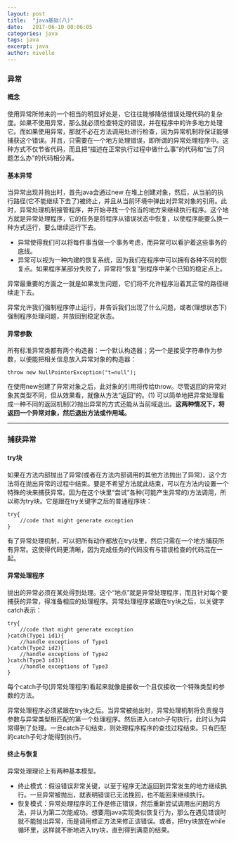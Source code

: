 ```yaml
---
layout: post
title:  "java基础(八)"
date:   2017-06-10 00:06:05
categories: java
tags: java
excerpt: java
author: nivelle
---
```


### 异常


#### 概念

使用异常所带来的一个相当的明显好处是，它往往能够降低错误处理代码的复杂度。如果不使用异常，那么就必须检查特定的错误，并在程序中的许多地方处理它。而如果使用异常，那就不必在方法调用处进行检查，因为异常机制将保证能够捕获这个错误。并且，只需要在一个地方处理错误，即所谓的异常处理程序中。这种方式不仅节省代码，而且把“描述在正常执行过程中做什么事”的代码和“出了问题怎么办”的代码相分离。

#### 基本异常

当异常出现并抛出时，首先java会通过new 在堆上创建对象，然后，从当前的执行路径(它不能继续下去了)被终止，并且从当前环境中弹出对异常对象的引用。此时，异常处理机制接管程序，并开始寻找一个恰当的地方来继续执行程序。这个地方就是异常处理程序，它的任务是将程序从错误状态中恢复，以使程序能要么换一种方式运行，要么继续运行下去。

- 异常使得我们可以将每件事当做一个事务考虑，而异常可以看护着这些事务的底线。
- 异常可以视为一种内建的恢复系统，因为我们在程序中可以拥有各种不同的恢复点。如果程序某部分失败了，异常将“恢复”到程序中某个已知的稳定点上。

异常最重要的方面之一就是如果发生问题，它们将不允许程序沿着其正常的路径继续走下去。

异常允许我们强制程序停止运行，并告诉我们出现了什么问题，或者(理想状态下)强制程序处理问题，并放回到稳定状态。

#### 异常参数

所有标准异常类都有两个构造器：一个默认构造器；另一个是接受字符串作为参数，以便能把相关信息放入异常对象的构造器：

```
throw new NullPointerException("t=null");

```
在使用new创建了异常对象之后，此对象的引用将传给throw。尽管返回的异常对象其类型不同，但从效果看，就像从方法“返回”的。(1) 可以简单地把异常处理看成一种不同的返回机制(2)抛出异常的方式还能从当前域退出。**这两种情况下，将返回一个异常对象，然后退出方法或作用域。**

---

### 捕获异常

#### try块

如果在方法内部抛出了异常(或者在方法内部调用的其他方法抛出了异常)，这个方法将在抛出异常的过程中结束。要是不希望方法就此结束，可以在方法内设置一个特殊的块来捕获异常。因为在这个块里“尝试”各种(可能产生异常的)方法调用，所以称为try块。它是跟在try关键字之后的普通程序块：

```
try{
    //code that might generate exception  
}
```
有了异常处理机制，可以把所有动作都放在try块里，然后只需在一个地方捕获所有异常。这使得代码更清晰，因为完成任务的代码没有与错误检查的代码混在一起。

#### 异常处理程序

抛出的异常必须在某处得到处理。这个“地点”就是异常处理程序，而且针对每个要捕获的异常，得准备相应的处理程序。异常处理程序紧跟在try块之后，以关键字catch表示：

```
try{
    //code that might generate exception
}catch(Type1 id1){
    //handle exceptions of Type1
}catch(Type2 id2){
    //handle exceptions of Type2
}catch(Type3 id3){
    //handle exceptions of Type3
}

```

每个catch子句(异常处理程序)看起来就像是接收一个且仅接收一个特殊类型的参数的方法。

异常处理程序必须紧跟在try块之后。当异常被抛出时，异常处理机制将负责搜寻参数与异常类型相匹配的第一个处理程序。然后进入catch子句执行，此时认为异常得到了处理。一旦catch子句结束，则处理程序程序的查找过程结束。只有匹配的catch子句才能得到执行。

#### 终止与恢复

异常处理理论上有两种基本模型。

- 终止模式：假设错误非常关键，以至于程序无法返回到异常发生的地方继续执行。一旦异常被抛出，就表明错误已无法挽回，也不能回来继续执行。
- 恢复模式：异常处理程序的工作是修正错误，然后重新尝试调用出问题的方法，并认为第二次能成功。想要用java实现类似恢复行为，那么在遇见错误时就不能抛出异常，而是调用修正方法来修正该错误。或者，把try块放在while循环里，这样就不断地进入try块，直到得到满意的结果。
